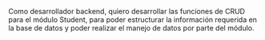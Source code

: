 Como desarrollador backend, quiero desarrollar las funciones de CRUD para el módulo Student, para poder estructurar la información requerida en la base de datos y poder realizar el manejo de datos por parte del módulo.
